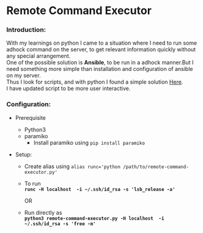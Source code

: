 # Remote Command Executor

### Introduction:
With my learnings on python I came to a situation where I need to run some adhock command on the server, to get relevant information quickly without any special arrangement.  
One of the possible solution is **Ansible**, to be run in a adhock manner.But I need something more simple than installation and configuration of ansible on my server.  
Thus I look for scripts, and with python I found a simple solution [Here](https://gist.github.com/batok/2352501).  
I have updated script to be more user interactive.


### Configuration:
* Prerequisite
	* Python3
	* paramiko
		* Install paramiko using `pip install paramiko` 



* Setup:
    *  Create alias using `alias runc='python /path/to/remote-command-executor.py'`
    *  To run   
    **`runc -H localhost  -i ~/.ssh/id_rsa -s 'lsb_release -a'`**
    
        OR
    
    * Run directly as   
    **`python3 remote-command-executor.py -H localhost  -i ~/.ssh/id_rsa -s 'free -m'`**  
    




